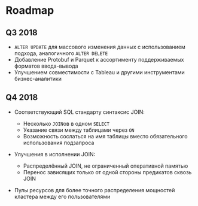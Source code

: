 # Roadmap

## Q3 2018

- `ALTER UPDATE` для массового изменения данных с использованием подхода, аналогичного `ALTER DELETE`
- Добавление Protobuf и Parquet к ассортименту поддерживаемых форматов ввода-вывода
- Улучшением совместимости с Tableau и другими инструментами бизнес-аналитики

## Q4 2018

- Соответствующий SQL стандарту синтаксис JOIN:
    - Несколько `JOIN`ов в одном `SELECT`
    - Указание связи между таблицами через `ON`
    - Возможность сослаться на имя таблицы вместо обязательного использования подзапроса

- Улучшения в исполнении JOIN:
    - Распределённый JOIN, не ограниченный оперативной памятью
    - Перенос зависящих только от одной стороны предикатов сквозь JOIN

- Пулы ресурсов для более точного распределения мощностей кластера между его пользователями

